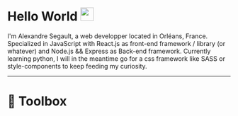 # Hello World <img src="https://raw.githubusercontent.com/MartinHeinz/MartinHeinz/master/wave.gif" width="30px"> 

I'm Alexandre Segault, a web developper located in Orléans, France. Specialized in JavaScript with React.js as front-end framework / library (or whatever) and Node.js && Express as Back-end framework. Currently learning python, I will in the meantime go for a css framework like SASS or style-components to keep feeding my curiosity.

---
# 🧰 Toolbox 

